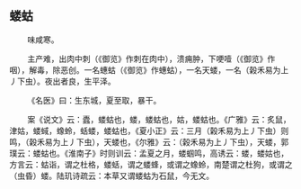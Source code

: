 ## 蝼蛄
<p>&emsp;&emsp;
味咸寒。
</p>
<p>&emsp;&emsp;
主产难，出肉中刺（《御览》作刺在肉中），溃痈肿，下哽噎（《御览》作咽），解毒，除恶创。一名蟪蛄（《御览》作蟪蛄），一名天蝼，一名（榖禾易为上丿下虫）。夜出者良，生平泽。
</p>
<p>&emsp;&emsp;
《名医》曰：生东城，夏至取，暴干。
</p>
<p>&emsp;&emsp;
案《说文》云：蠹，蝼蛄也，蝼，蝼蛄也，姑，蝼蛄也。《广雅》云：炙鼠，津姑，蝼蜮，蟓蛉，蛞蝼，蝼蛄也，《夏小正》云：三月（榖禾易为上丿下虫）则鸣，（榖禾易为上丿下虫），天蝼也，《尔雅》云：（榖禾易为上丿下虫），天蝼，郭璞云：蝼蛄也。《淮南子》时则训云：孟夏之月，蝼蝈鸣，高诱云：蝼，蝼姑也，方言云：蛄诣，谓之杜格，蝼蛞，谓之蝼蜂，或谓之蟓蛉，南楚谓之杜狗，或谓之（虫昏）蝼。陆玑诗疏云：本草又谓蝼蛄为石鼠，今无文。
</p>